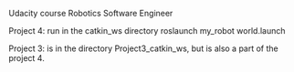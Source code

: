Udacity course Robotics Software Engineer

Project 4: run in the catkin_ws directory roslaunch my_robot world.launch 

Project 3: is in the directory Project3_catkin_ws, but is also a part of the project 4. 

